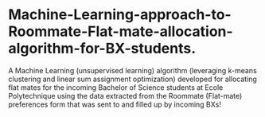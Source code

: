 # Machine-Learning-approach-to-Roommate-Flat-mate-allocation-algorithm-for-BX-students.
A Machine Learning (unsupervised learning) algorithm (leveraging k-means clustering and linear sum assignment optimization) developed for allocating flat mates for the incoming Bachelor of Science students at Ecole Polytechnique using the data extracted from the Roommate (Flat-mate) preferences form that was sent to and filled up by incoming BXs!
